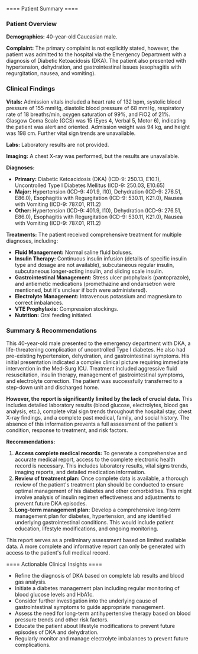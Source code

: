 
==== Patient Summary ====

### Patient Overview

**Demographics:** 40-year-old Caucasian male.

**Complaint:**  The primary complaint is not explicitly stated, however, the patient was admitted to the hospital via the Emergency Department with a diagnosis of Diabetic Ketoacidosis (DKA).  The patient also presented with hypertension, dehydration, and gastrointestinal issues (esophagitis with regurgitation, nausea, and vomiting).


### Clinical Findings

**Vitals:**  Admission vitals included a heart rate of 132 bpm, systolic blood pressure of 155 mmHg, diastolic blood pressure of 68 mmHg, respiratory rate of 18 breaths/min, oxygen saturation of 99%, and FiO2 of 21%.  Glasgow Coma Scale (GCS) was 15 (Eyes 4, Verbal 5, Motor 6), indicating the patient was alert and oriented.  Admission weight was 94 kg, and height was 198 cm.  Further vital sign trends are unavailable.

**Labs:** Laboratory results are not provided.

**Imaging:** A chest X-ray was performed, but the results are unavailable.

**Diagnoses:**
* **Primary:** Diabetic Ketoacidosis (DKA) (ICD-9: 250.13, E10.1), Uncontrolled Type I Diabetes Mellitus (ICD-9: 250.03, E10.65)
* **Major:** Hypertension (ICD-9: 401.9, I10), Dehydration (ICD-9: 276.51, E86.0), Esophagitis with Regurgitation (ICD-9: 530.11, K21.0), Nausea with Vomiting (ICD-9: 787.01, R11.2)
* **Other:**  Hypertension (ICD-9: 401.9, I10), Dehydration (ICD-9: 276.51, E86.0), Esophagitis with Regurgitation (ICD-9: 530.11, K21.0), Nausea with Vomiting (ICD-9: 787.01, R11.2)


**Treatments:** The patient received comprehensive treatment for multiple diagnoses, including:

* **Fluid Management:** Normal saline fluid boluses.
* **Insulin Therapy:** Continuous insulin infusion (details of specific insulin type and dosage are not available), subcutaneous regular insulin, subcutaneous longer-acting insulin, and sliding scale insulin.
* **Gastrointestinal Management:** Stress ulcer prophylaxis (pantoprazole), and antiemetic medications (promethazine and ondansetron were mentioned, but it's unclear if both were administered).
* **Electrolyte Management:** Intravenous potassium and magnesium to correct imbalances.
* **VTE Prophylaxis:** Compression stockings.
* **Nutrition:** Oral feeding initiated.


### Summary & Recommendations

This 40-year-old male presented to the emergency department with DKA, a life-threatening complication of uncontrolled Type I diabetes.  He also had pre-existing hypertension, dehydration, and gastrointestinal symptoms.  His initial presentation indicated a complex clinical picture requiring immediate intervention in the Med-Surg ICU.  Treatment included aggressive fluid resuscitation, insulin therapy, management of gastrointestinal symptoms, and electrolyte correction.  The patient was successfully transferred to a step-down unit and discharged home.

**However, the report is significantly limited by the lack of crucial data.**  This includes detailed laboratory results (blood glucose, electrolytes, blood gas analysis, etc.), complete vital sign trends throughout the hospital stay,  chest X-ray findings, and  a complete past medical, family, and social history.  The absence of this information prevents a full assessment of the patient's condition, response to treatment, and risk factors.

**Recommendations:**

1. **Access complete medical records:**  To generate a comprehensive and accurate medical report, access to the complete electronic health record is necessary. This includes laboratory results, vital signs trends, imaging reports, and detailed medication information.
2. **Review of treatment plan:** Once complete data is available, a thorough review of the patient's treatment plan should be conducted to ensure optimal management of his diabetes and other comorbidities.  This might involve analysis of insulin regimen effectiveness and adjustments to prevent future DKA episodes.
3. **Long-term management plan:** Develop a comprehensive long-term management plan for diabetes, hypertension, and any identified underlying gastrointestinal conditions. This would include patient education, lifestyle modifications, and ongoing monitoring.

This report serves as a preliminary assessment based on limited available data. A more complete and informative report can only be generated with access to the patient's full medical record.

==== Actionable Clinical Insights ====

- Refine the diagnosis of DKA based on complete lab results and blood gas analysis.
- Initiate a diabetes management plan including regular monitoring of blood glucose levels and HbA1c.
- Consider further investigation into the underlying cause of gastrointestinal symptoms to guide appropriate management.
- Assess the need for long-term antihypertensive therapy based on blood pressure trends and other risk factors.
- Educate the patient about lifestyle modifications to prevent future episodes of DKA and dehydration.
- Regularly monitor and manage electrolyte imbalances to prevent future complications.
